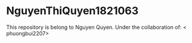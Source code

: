 # NguyenThiQuyen1821063
This repository is belong to Nguyen Quyen.
Under the collaboration of: 
< phuongbui2207>
